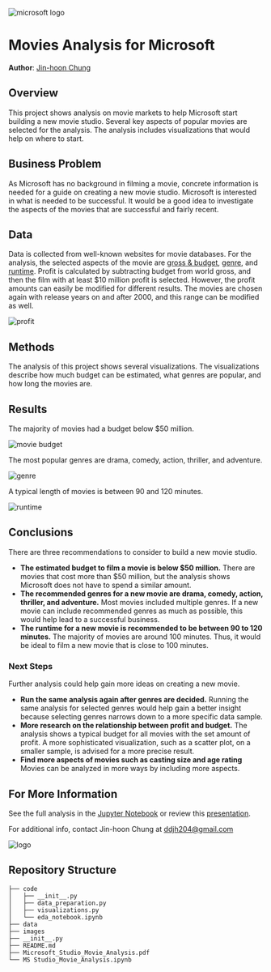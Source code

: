 ![microsoft logo](./images/ms_logo.jpg)

# Movies Analysis for Microsoft

**Author**: [Jin-hoon Chung](mailto:ddjh204@gmail.com)

## Overview

This project shows analysis on movie markets to help Microsoft start building a new movie studio. Several key aspects of popular movies are selected for the analysis. The analysis includes visualizations that would help on where to start.

## Business Problem

As Microsoft has no background in filming a movie, concrete information is needed for a guide on creating a new movie studio. Microsoft is interested in what is needed to be successful. It would be a good idea to investigate the aspects of the movies that are successful and fairly recent.

## Data

Data is collected from well-known websites for movie databases. For the analysis, the selected aspects of the movie are [gross & budget](https://www.the-numbers.com/), [genre](https://www.themoviedb.org/), and [runtime](https://www.imdb.com/). Profit is calculated by subtracting budget from world gross, and then the film with at least $10 million profit is selected. However, the profit amounts can easily be modified for different results. The movies are chosen again with release years on and after 2000, and this range can be modified as well.

![profit](./images/profit_dist.png)

## Methods

The analysis of this project shows several visualizations. The visualizations describe how much budget can be estimated, what genres are popular, and how long the movies are.

## Results

The majority of movies had a budget below $50 million.

![movie budget](./images/budget_dist.png)

The most popular genres are drama, comedy, action, thriller, and adventure.

![genre](./images/genre_popularity.png)

A typical length of movies is between 90 and 120 minutes.

![runtime](./images/movie_runtime_dist.png)

## Conclusions

There are three recommendations to consider to build a new movie studio.

- **The estimated budget to film a movie is below $50 million.** There are movies that cost more than $50 million, but the analysis shows Microsoft does not have to spend a similar amount. 
- **The recommended genres for a new movie are drama, comedy, action, thriller, and adventure.** Most movies included multiple genres. If a new movie can include recommended genres as much as possible, this would help lead to a successful business.
- **The runtime for a new movie is recommended to be between 90 to 120 minutes.** The majority of movies are around 100 minutes. Thus, it would be ideal to film a new movie that is close to 100 minutes.

### Next Steps

Further analysis could help gain more ideas on creating a new movie.

- **Run the same analysis again after genres are decided.** Running the same analysis for selected genres would help gain a better insight because selecting genres narrows down to a more specific data sample.
- **More research on the relationship between profit and budget.** The analysis shows a typical budget for all movies with the set amount of profit. A more sophisticated visualization, such as a scatter plot, on a smaller sample, is advised for a more precise result.
- **Find more aspects of movies such as casting size and age rating** Movies can be analyzed in more ways by including more aspects.

## For More Information

See the full analysis in the [Jupyter Notebook](./MS_Studio_Movie_Analysis.ipynb) or review this [presentation](./Microsoft_Studio_Movie_Analysis.pdf).

For additional info, contact Jin-hoon Chung at [ddjh204@gmail.com](mailto:ddjh204@gmail.com)

![logo](./images/ms_ms.jpg)

## Repository Structure

```
├── code
│   ├── __init__.py
│   ├── data_preparation.py
│   ├── visualizations.py
│   └── eda_notebook.ipynb
├── data
├── images
├── __init__.py
├── README.md
├── Microsoft_Studio_Movie_Analysis.pdf
└── MS Studio_Movie_Analysis.ipynb
```